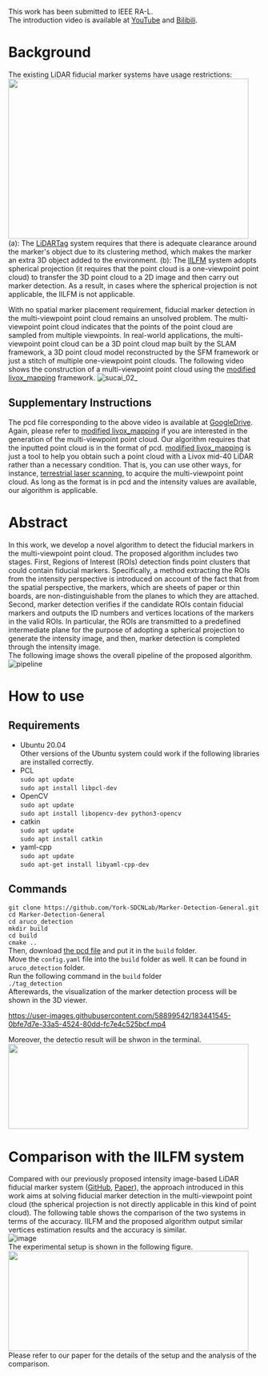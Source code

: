 This work has been submitted to IEEE RA-L. <br>
The introduction video is available at [YouTube](https://www.youtube.com/watch?v=K3Mgo319mas) and [Bilibili](https://www.bilibili.com/video/BV1TN4y157JG?spm_id_from=333.999.0.0&vd_source=6ecb163024bda9a121cdd47cd37f162b).
# Background

The existing LiDAR fiducial marker systems have usage restrictions: <br>
<img width="480" height="320" src="https://user-images.githubusercontent.com/58899542/175344791-ad9a54b5-a8f1-4cd1-9a95-dfbe96c55f07.png"/> <br>
(a): The [LiDARTag](https://github.com/UMich-BipedLab/LiDARTag) system requires that there is adequate clearance around the marker's object due to its clustering method, which makes the marker an extra 3D object added to the environment. (b): The [IILFM](https://github.com/York-SDCNLab/IILFM) system adopts spherical projection (it requires that the point cloud is a one-viewpoint point cloud) to transfer the 3D point cloud to a 2D image and then carry out marker detection. As a result, in cases where the spherical projection is not applicable, the IILFM is not applicable.




With no spatial marker placement requirement, fiducial marker detection in the multi-viewpoint point cloud remains an unsolved problem. The multi-viewpoint point cloud 
indicates that the points of the point cloud are sampled from multiple viewpoints. In real-world applications, the multi-viewpoint point cloud can be a 3D point cloud map built by the SLAM framework, a 3D point cloud model reconstructed by the SFM framework or just a stitch of multiple one-viewpoint point clouds. The following video shows the construction of a multi-viewpoint point cloud using the [modified livox_mapping](https://github.com/York-SDCNLab/Modified_livox_mapping) framework.
![sucai_02_](https://user-images.githubusercontent.com/58899542/174899500-b25e7412-fe16-42eb-b0ec-b994bd12066f.gif)
## Supplementary Instructions
The pcd file corresponding to the above video is available at [GoogleDrive](https://drive.google.com/file/d/1Ky2VkhjBpM8Guu6jKD_OapUoRiTiqcfk/view?usp=sharing). Again, please refer to [modified livox_mapping](https://github.com/York-SDCNLab/Modified_livox_mapping) if you are interested in the generation of the multi-viewpoint point cloud. Our algorithm requires that the inputted point cloud is in the format of pcd. [modified livox_mapping](https://github.com/York-SDCNLab/Modified_livox_mapping) is just a tool to help you obtain such a point cloud with a Livox mid-40 LiDAR rather than a necessary condition. That is, you can use other ways, for instance, [terrestrial laser scanning](https://www.youtube.com/watch?v=4-Cxoyb9N_c&t=291s), to acquire the multi-viewpoint point cloud. As long as the format is in pcd and the intensity values are available, our algorithm is applicable.
# Abstract
In this work,  we develop a novel algorithm to detect the fiducial markers in the multi-viewpoint point cloud. The proposed algorithm includes two stages. First, Regions of Interest (ROIs) detection finds point clusters that could contain fiducial markers. Specifically, a method extracting the ROIs from the intensity perspective is introduced on account of the fact that from the spatial perspective, the markers, which are sheets of paper or thin boards, are non-distinguishable from the planes to which they are attached. Second, marker detection verifies if the candidate ROIs contain fiducial markers and outputs the ID numbers and vertices locations of the markers in the valid ROIs. In particular, the ROIs are transmitted to a predefined intermediate plane for the purpose of adopting a spherical projection to generate the intensity image, and then, marker detection is completed through the intensity image.<br>
The following image shows the overall pipeline of the proposed algorithm.
![pipeline](https://user-images.githubusercontent.com/58899542/183443196-473c77fe-8800-4b97-902b-f6f97c85fc07.png)


# How to use
## Requirements
* Ubuntu 20.04 <br>
Other versions of the Ubuntu system could work if the following libraries are installed correctly.<br>
* PCL <br>
``sudo apt update``<br>
``sudo apt install libpcl-dev``<br>
* OpenCV <br>
``sudo apt update``<br>
``sudo apt install libopencv-dev python3-opencv``<br>
* catkin<br>
``sudo apt update``<br>
``sudo apt install catkin``<br>
* yaml-cpp <br>
``sudo apt update``<br>
``sudo apt-get install libyaml-cpp-dev``<br>

## Commands
```git clone https://github.com/York-SDCNLab/Marker-Detection-General.git```<br>
```cd Marker-Detection-General```<br>
```cd aruco_detection```<br>
```mkdir build```<br>
```cd build```<br>
```cmake ..```<br>
Then, download [the pcd file](https://drive.google.com/file/d/1Ky2VkhjBpM8Guu6jKD_OapUoRiTiqcfk/view?usp=sharing) and put it in the ```build``` folder. <br>
Move the ```config.yaml``` file into the ```build``` folder as well. It can be found in ```aruco_detection``` folder.<br>
Run the following command in the ```build``` folder<br>
```./tag_detection```<br>
Afterewards, the visualization of the marker detection process will be shown in the 3D viewer.<br>


https://user-images.githubusercontent.com/58899542/183441545-0bfe7d7e-33a5-4524-80dd-fc7e4c525bcf.mp4


Moreover, the detectio result will be shwon in the terminal.<br>
<img width="480" height="170" src="https://user-images.githubusercontent.com/58899542/183432557-e8b02010-3de9-4779-ab85-ebc908c7f388.png"/> <br>
# Comparison with the IILFM system
Compared with our previously proposed intensity image-based LiDAR fiducial marker system ([GitHub](https://github.com/York-SDCNLab/IILFM), [Paper](https://ieeexplore.ieee.org/document/9774900)), the approach introduced in this work aims at solving fiducial marker detection in the multi-viewpoint point cloud (the spherical projection is not directly applicable in this kind of point cloud). The following table shows the comparison of the two systems in terms of the accuracy.  IILFM and the proposed algorithm output similar vertices estimation results and the accuracy is similar. <br>
![image](https://user-images.githubusercontent.com/58899542/183443852-db987b38-0a52-4842-a975-327ada1180d3.png) <br>
The experimental setup is shown in the following figure.<br>
<img width="480" height="200" src="https://user-images.githubusercontent.com/58899542/183447235-86c7a9e5-916e-483a-a81f-ddf44b4070e4.png"/> <br>
Please refer to our paper for the details of the setup and the analysis of the comparison.






